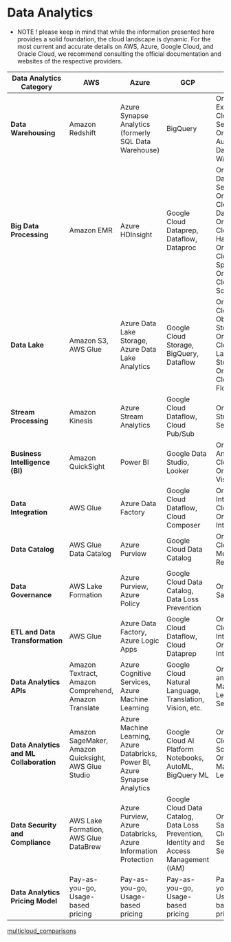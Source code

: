 #  Data Analytics

- NOTE
! please keep in mind that while the information presented here provides a solid foundation, the cloud landscape is dynamic.
For the most current and accurate details on AWS, Azure, Google Cloud, and Oracle Cloud, we recommend consulting the official documentation and websites of the respective providers.

| Data Analytics Category    | AWS                                     | Azure                                   | GCP                                      | OCI                                   |
|---------------------------|-----------------------------------------|-----------------------------------------|------------------------------------------|----------------------------------------|
| **Data Warehousing**       | Amazon Redshift                         | Azure Synapse Analytics (formerly SQL Data Warehouse) | BigQuery                                   | Oracle Exadata Cloud Service, Oracle Autonomous Data Warehouse |
| **Big Data Processing**    | Amazon EMR                              | Azure HDInsight                        | Google Cloud Dataprep, Dataflow, Dataproc   | Oracle Big Data Cloud Service, Oracle Cloud Dataflow, Oracle Cloud Hadoop, Oracle Cloud Spark, Oracle Cloud Data Science |
| **Data Lake**              | Amazon S3, AWS Glue                     | Azure Data Lake Storage, Azure Data Lake Analytics | Google Cloud Storage, BigQuery, Dataflow   | Oracle Cloud Object Storage, Oracle Cloud Data Lake Storage, Oracle Cloud Data Flow |
| **Stream Processing**      | Amazon Kinesis                          | Azure Stream Analytics                 | Google Cloud Dataflow, Cloud Pub/Sub       | Oracle Streaming Service             |
| **Business Intelligence (BI)** | Amazon QuickSight                 | Power BI                               | Google Data Studio, Looker                 | Oracle Analytics Cloud, Oracle Data Visualization |
| **Data Integration**       | AWS Glue                                | Azure Data Factory                     | Google Cloud Dataflow, Cloud Composer      | Oracle Integration Cloud, Oracle Data Integration |
| **Data Catalog**           | AWS Glue Data Catalog                    | Azure Purview                          | Google Cloud Data Catalog                  | Oracle Cloud Metadata Repository     |
| **Data Governance**        | AWS Lake Formation                      | Azure Purview, Azure Policy           | Google Cloud Data Catalog, Data Loss Prevention | Oracle Data Safe                     |
| **ETL and Data Transformation** | AWS Glue                        | Azure Data Factory, Azure Logic Apps   | Google Cloud Dataflow, Cloud Dataprep       | Oracle Cloud Data Integration, Oracle Data Integration |
| **Data Analytics APIs**    | Amazon Textract, Amazon Comprehend, Amazon Translate | Azure Cognitive Services, Azure Machine Learning | Google Cloud Natural Language, Translation, Vision, etc. | Oracle AI and Machine Learning Services |
| **Data Analytics and ML Collaboration** | Amazon SageMaker, Amazon Quicksight, AWS Glue Studio | Azure Machine Learning, Azure Databricks, Power BI, Azure Synapse Analytics | Google Cloud AI Platform Notebooks, AutoML, BigQuery ML | Oracle Cloud Data Science, Oracle Machine Learning |
| **Data Security and Compliance** | AWS Lake Formation, AWS Glue DataBrew | Azure Purview, Azure Databricks, Azure Information Protection | Google Cloud Data Catalog, Data Loss Prevention, Identity and Access Management (IAM) | Oracle Data Safe, Oracle Cloud Security Services |
| **Data Analytics Pricing Model** | Pay-as-you-go, Usage-based pricing  | Pay-as-you-go, Usage-based pricing    | Pay-as-you-go, Usage-based pricing        | Pay-as-you-go, Usage-based pricing  |

[multicloud_comparisons](https://github.com/asiandevs/multicloud_comparisons/blob/main/README.md)
